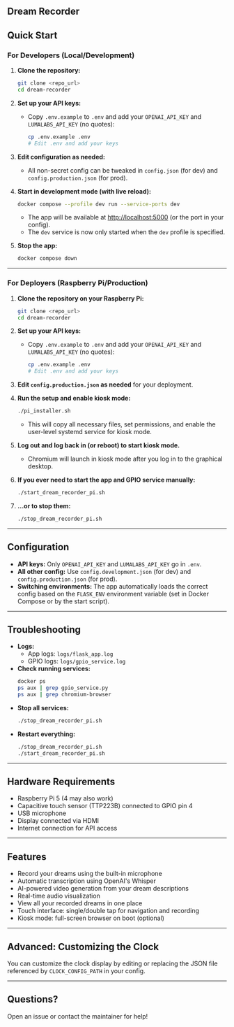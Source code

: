 ## Dream Recorder

## Quick Start

### For Developers (Local/Development)

1. **Clone the repository:**
   ```bash
   git clone <repo_url>
   cd dream-recorder
   ```

2. **Set up your API keys:**
   - Copy `.env.example` to `.env` and add your `OPENAI_API_KEY` and `LUMALABS_API_KEY` (no quotes):
     ```bash
     cp .env.example .env
     # Edit .env and add your keys
     ```

3. **Edit configuration as needed:**
   - All non-secret config can be tweaked in `config.json` (for dev) and `config.production.json` (for prod).

4. **Start in development mode (with live reload):**
   ```bash
   docker compose --profile dev run --service-ports dev
   ```
   - The app will be available at [http://localhost:5000](http://localhost:5000) (or the port in your config).
   - The `dev` service is now only started when the `dev` profile is specified.

5. **Stop the app:**
   ```bash
   docker compose down
   ```

---

### For Deployers (Raspberry Pi/Production)

1. **Clone the repository on your Raspberry Pi:**
   ```bash
   git clone <repo_url>
   cd dream-recorder
   ```

2. **Set up your API keys:**
   - Copy `.env.example` to `.env` and add your `OPENAI_API_KEY` and `LUMALABS_API_KEY` (no quotes):
     ```bash
     cp .env.example .env
     # Edit .env and add your keys
     ```

3. **Edit `config.production.json` as needed** for your deployment.

4. **Run the setup and enable kiosk mode:**
   ```bash
   ./pi_installer.sh
   ```
   - This will copy all necessary files, set permissions, and enable the user-level systemd service for kiosk mode.

5. **Log out and log back in (or reboot) to start kiosk mode.**
   - Chromium will launch in kiosk mode after you log in to the graphical desktop.

6. **If you ever need to start the app and GPIO service manually:**
   ```bash
   ./start_dream_recorder_pi.sh
   ```

7. **...or to stop them:**
   ```bash
   ./stop_dream_recorder_pi.sh
   ```
---

## Configuration

- **API keys:** Only `OPENAI_API_KEY` and `LUMALABS_API_KEY` go in `.env`.
- **All other config:** Use `config.development.json` (for dev) and `config.production.json` (for prod).
- **Switching environments:** The app automatically loads the correct config based on the `FLASK_ENV` environment variable (set in Docker Compose or by the start script).

---

## Troubleshooting

- **Logs:**
  - App logs: `logs/flask_app.log`
  - GPIO logs: `logs/gpio_service.log`
- **Check running services:**
  ```bash
  docker ps
  ps aux | grep gpio_service.py
  ps aux | grep chromium-browser
  ```
- **Stop all services:**
  ```bash
  ./stop_dream_recorder_pi.sh
  ```
- **Restart everything:**
  ```bash
  ./stop_dream_recorder_pi.sh
  ./start_dream_recorder_pi.sh
  ```

---

## Hardware Requirements

- Raspberry Pi 5 (4 may also work)
- Capacitive touch sensor (TTP223B) connected to GPIO pin 4
- USB microphone
- Display connected via HDMI
- Internet connection for API access

---

## Features

- Record your dreams using the built-in microphone
- Automatic transcription using OpenAI's Whisper
- AI-powered video generation from your dream descriptions
- Real-time audio visualization
- View all your recorded dreams in one place
- Touch interface: single/double tap for navigation and recording
- Kiosk mode: full-screen browser on boot (optional)

---

## Advanced: Customizing the Clock

You can customize the clock display by editing or replacing the JSON file referenced by `CLOCK_CONFIG_PATH` in your config.

---

## Questions?

Open an issue or contact the maintainer for help!
